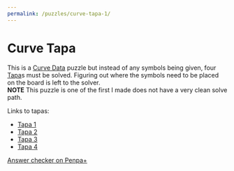 ```yaml
---
permalink: /puzzles/curve-tapa-1/
---
```


# Curve Tapa

This is a [Curve Data](https://puzz.link/rules.html?curvedata) puzzle but instead of any symbols being given, four [Tapa](https://puzz.link/rules.html?tapa)s must be solved. Figuring out where the symbols need to be placed on the board is left to the solver.  
**NOTE** This puzzle is one of the first I made does not have a very clean solve path.

Links to tapas:
 * [Tapa 1](https://puzz.link/p?tapa/11/11/h3g3h3g3r3g8h.h.g4j3n.i3galh2o3habg4ia0n3ja7ga0ha0ha9g1r2g3h3g1h)
 * [Tapa 2](https://puzz.link/p?tapa/11/11/i4g4l3k2u3j3g1t3halafa9h3t2g5j3u0k2l2g3i)
 * [Tapa 3](https://puzz.link/p?tapa/11/11/r3g7galg7g3r1h.gb0g7h1q.g7halh7g3q4halgb0ga0h2r.galgalg7g3r)
 * [Tapa 4](https://puzz.link/p?tapa/11/11/r7galgalga9r2h7galgalgabu7gbngabgafg2uafgalg5g3h9r6gabgalg7r)

[Answer checker on Penpa+](https://tinyurl.com/338a2dfb)
